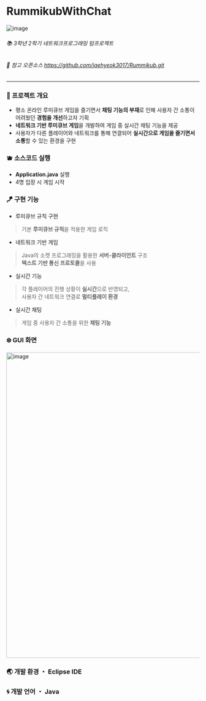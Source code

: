 # RummikubWithChat
![image](https://github.com/user-attachments/assets/05c4eefd-7e5e-441f-a360-21b3494f5efe)
###### 📚 3학년 2학기 네트워크프로그래밍 텀프로젝트
###### 🔎 참고 오픈소스 https://github.com/jaehyeok3017/Rummikub.git

---

### 🐳 프로젝트 개요
- 평소 온라인 루미큐브 게임을 즐기면서 **채팅 기능의 부재**로 인해 사용자 간 소통이 어려웠던 **경험을 개선**하고자 기획
- **네트워크 기반 루미큐브 게임**을 개발하여 게임 중 실시간 채팅 기능을 제공
- 사용자가 다른 플레이어와 네트워크를 통해 연결되어 **실시간으로 게임을 즐기면서 소통**할 수 있는 환경을 구현

### 🫐 소스코드 실행
- **Application.java** 실행 <br>
- 4명 입장 시 게임 시작

### 🪁 구현 기능
- 루미큐브 규칙 구현
> 기본 **루미큐브 규칙**을 적용한 게임 로직
- 네트워크 기반 게임
> Java의 소켓 프로그래밍을 활용한 **서버-클라이언트** 구조 <br>
> **텍스트 기반 통신 프로토콜**을 사용
- 실시간 기능
> 각 플레이어의 진행 상황이 **실시간**으로 반영되고, <br>
> 사용자 간 네트워크 연결로 **멀티플레이 환경**
- 실시간 채팅
> 게임 중 사용자 간 소통을 위한 **채팅 기능**

### ❄️ GUI 화면
<img width="797" alt="image" src="https://github.com/user-attachments/assets/dc257d45-e113-4838-96bd-25a55d7d6a70" />

### 🌏 개발 환경 ・ Eclipse IDE

### 🌀 개발 언어 ・ Java
